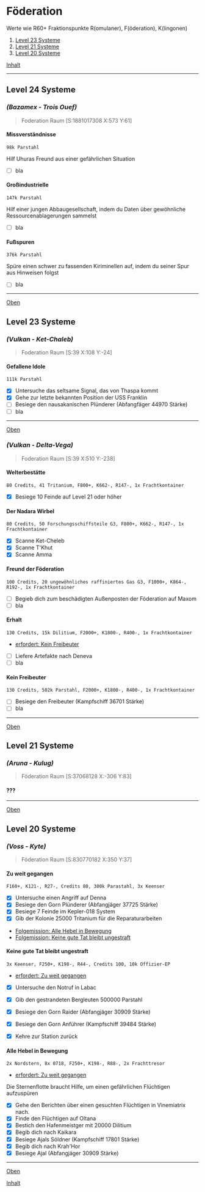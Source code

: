 # Föderation

Werte wie R60+ Fraktionspunkte R(omulaner), F(öderation), K(lingonen)

1. [Level 23 Systeme](mFöderation.md#level-23-systeme)
2. [Level 21 Systeme](mFöderation.md#level-21-systeme)
3. [Level 20 Systeme](mFöderation.md#level-20-systeme)

[Inhalt](README.md#inhalt)

---

## Level 24 Systeme

### _**(Bazamex - Trois Ouef)**_
> Foderation Raum [S:1881017308 X:573 Y:61]

#### Missverständnisse
`98k Parstahl`

Hilf Uhuras Freund aus einer gefährlichen Situation
- [ ] bla


#### Großindustrielle
`147k Parstahl`

Hilf einer jungen Abbaugesellschaft, indem du Daten über gewöhnliche Ressourcenablagerungen sammelst
- [ ] bla


#### Fußspuren
`376k Parstahl`

Spüre einen schwer zu fassenden Kiriminellen auf, indem du seiner Spur aus Hinweisen folgst
- [ ] bla


---
[Oben](#föderation)


## Level 23 Systeme

### _**(Vulkan - Ket-Chaleb)**_
> Foderation Raum [S:39 X:108 Y:-24]

#### Gefallene Idole
`111k Parstahl`
- [x] Untersuche das seltsame Signal, das von Thaspa kommt
- [x] Gehe zur letzte bekannten Position der USS Franklin
- [ ] Besiege den nausakanischen Plünderer (Abfangfäger 44970 Stärke)
- [ ] bla

---
[Oben](#föderation)


### _**(Vulkan - Delta-Vega)**_
> Foderation Raum [S:39 X:510 Y:-238]

#### Welterbestätte 
`80 Credits, 41 Tritanium, F800+, K662-, R147-, 1x Frachtkontainer`
- [x] Besiege 10 Feinde auf Level 21 oder höher

#### Der Nadara Wirbel
`80 Credits, 50 Forschungsschiffsteile G3, F800+, K662-, R147-, 1x Frachtkontainer`
- [x] Scanne Ket-Cheleb
- [x] Scanne T'Khut
- [x] Scanne Amma

#### Freund der Föderation
`100 Credits, 20 ungewöhnliches raffiniertes Gas G3, F1000+, K864-, R192-, 1x Frachtkontainer`
- [ ] Begieb dich zum beschädigten Außenposten der Föderation auf Maxom
- [ ] bla

#### Erhalt
`130 Credits, 15k Dilitium, F2000+, K1800-, R400-, 1x Frachtkontainer` 
- [erfordert: Kein Freibeuter](#kein-freibeuter)
- [ ] Liefere Artefakte nach Deneva
- [ ] bla

#### Kein Freibeuter
`130 Credits, 502k Parstahl, F2000+, K1800-, R400-, 1x Frachtkontainer`
- [ ] Besiege den Freibeuter (Kampfschiff 36701 Stärke)
- [ ] bla

---
[Oben](#föderation)


## Level 21 Systeme

### _**(Aruna - Kulug)**_
> Föderation Raum [S:37068128 X:-306 Y:83]

#### ???

---
[Oben](#föderation)


## Level 20 Systeme

### _**(Voss - Kyte)**_
> Föderation Raum [S:830770182 X:350 Y:37]

#### Zu weit gegangen
`F160+, K121-, R27-, Credits 80, 300k Parastahl, 3x Keenser`
- [x] Untersuche einen Angriff auf Denna
- [x] Besiege den Gorn Plünderer (Abfangjäger 37725 Stärke)
- [x] Besiege 7 Feinde im Kepler-018 System
- [x] Gib der Kolonie 25000 Tritanium für die Reparaturarbeiten
- [Folgemission: Alle Hebel in Bewegung](#alle-hebel-in-bewegung)
- [Folgemission: Keine gute Tat bleibt ungestraft](#keine-gute-tat-bleibt-ungestraft)


#### Keine gute Tat bleibt ungestraft
`3x Keenser, F250+, K198-, R44-, Credits 100, 10k Offizier-EP`
- [erfordert: Zu weit gegangen](#zu-weit-gegangen)
- [x] Untersuche den Notruf in Labac
- [x] Gib den gestrandeten Bergleuten 500000 Parstahl
- [x] Besiege den Gorn Raider (Abfangjäger 30909 Stärke)
- [x] Besiege den Gorn Anführer (Kampfschiff 39484 Stärke)
- [x] Kehre zur Station zurück


#### Alle Hebel in Bewegung
`2x Nordstern, 8x 0718, F250+, K198-, R88-, 2x Frachttresor`
- [erfordert: Zu weit gegangen](#zu-weit-gegangen)
  
Die Sternenflotte braucht Hilfe, um einen gefährlichen Flüchtigen aufzuspüren
- [x] Gehe den Berichten über einen gesuchten Flüchtigen in Vinemiatrix nach.
- [x] Finde den Flüchtigen auf Oltana
- [x] Bestich den Hafenmeistger mit 20000 Dilitium
- [x] Begib dich nach Kaikara
- [x] Besiege Ajals Söldner (Kampfschiff 17801 Stärke)
- [x] Begib dich nach Krah'Hor
- [x] Besiege Ajal (Abfangjäger 30909 Stärke)

---
[Oben](#föderation)


[Inhalt](README.md#inhalt)
